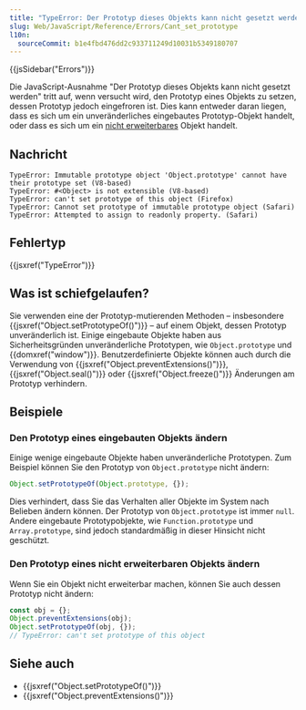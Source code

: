 ```yaml
---
title: "TypeError: Der Prototyp dieses Objekts kann nicht gesetzt werden"
slug: Web/JavaScript/Reference/Errors/Cant_set_prototype
l10n:
  sourceCommit: b1e4fbd476dd2c933711249d10031b5349180707
---
```


{{jsSidebar("Errors")}}

Die JavaScript-Ausnahme "Der Prototyp dieses Objekts kann nicht gesetzt werden" tritt auf, wenn versucht wird, den Prototyp eines Objekts zu setzen, dessen Prototyp jedoch eingefroren ist. Dies kann entweder daran liegen, dass es sich um ein unveränderliches eingebautes Prototyp-Objekt handelt, oder dass es sich um ein [nicht erweiterbares](/de/docs/Web/JavaScript/Reference/Global_Objects/Object/isExtensible) Objekt handelt.

## Nachricht

```plain
TypeError: Immutable prototype object 'Object.prototype' cannot have their prototype set (V8-based)
TypeError: #<Object> is not extensible (V8-based)
TypeError: can't set prototype of this object (Firefox)
TypeError: Cannot set prototype of immutable prototype object (Safari)
TypeError: Attempted to assign to readonly property. (Safari)
```

## Fehlertyp

{{jsxref("TypeError")}}

## Was ist schiefgelaufen?

Sie verwenden eine der Prototyp-mutierenden Methoden – insbesondere {{jsxref("Object.setPrototypeOf()")}} – auf einem Objekt, dessen Prototyp unveränderlich ist. Einige eingebaute Objekte haben aus Sicherheitsgründen unveränderliche Prototypen, wie `Object.prototype` und {{domxref("window")}}. Benutzerdefinierte Objekte können auch durch die Verwendung von {{jsxref("Object.preventExtensions()")}}, {{jsxref("Object.seal()")}} oder {{jsxref("Object.freeze()")}} Änderungen am Prototyp verhindern.

## Beispiele

### Den Prototyp eines eingebauten Objekts ändern

Einige wenige eingebaute Objekte haben unveränderliche Prototypen. Zum Beispiel können Sie den Prototyp von `Object.prototype` nicht ändern:

```js example-bad
Object.setPrototypeOf(Object.prototype, {});
```

Dies verhindert, dass Sie das Verhalten aller Objekte im System nach Belieben ändern können. Der Prototyp von `Object.prototype` ist immer `null`. Andere eingebaute Prototypobjekte, wie `Function.prototype` und `Array.prototype`, sind jedoch standardmäßig in dieser Hinsicht nicht geschützt.

### Den Prototyp eines nicht erweiterbaren Objekts ändern

Wenn Sie ein Objekt nicht erweiterbar machen, können Sie auch dessen Prototyp nicht ändern:

```js example-bad
const obj = {};
Object.preventExtensions(obj);
Object.setPrototypeOf(obj, {});
// TypeError: can't set prototype of this object
```

## Siehe auch

- {{jsxref("Object.setPrototypeOf()")}}
- {{jsxref("Object.preventExtensions()")}}
